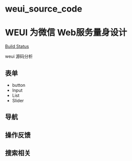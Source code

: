 # weui_source_code
WEUI 为微信 Web服务量身设计
===

[Build Status](https://travis-ci.org/Tencent/weui.svg?branch=master)

weui  源码分析

## 表单
  - button
  - Input
  - List
  - Slider


## 导航

## 操作反馈

## 搜索相关